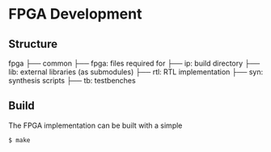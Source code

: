 # FPGA Development

## Structure

fpga
├── common
├── fpga: files required for 
├── ip: build directory
├── lib: external libraries (as submodules)
├── rtl: RTL implementation
├── syn: synthesis scripts
├── tb: testbenches

## Build

The FPGA implementation can be built with a simple

```
$ make
```
